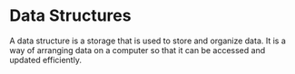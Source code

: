 # Data Structures
A data structure is a storage that is used to store and organize data. It is a way of arranging data on a computer so that it can be accessed and updated efficiently.
